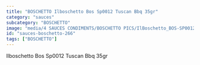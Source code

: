 ```yaml
---
title: "BOSCHETTO Ilboschetto Bos Sp0012 Tuscan Bbq 35gr"
category: "sauces"
subcategory: "BOSCHETTO"
image: "media/4 SAUCES CONDIMENTS/BOSCHETTO PICS/IlBoschetto_BOS-SP0012 Tuscan BBQ 35gr.png"
id: "sauces-boschetto-266"
tags: ["BOSCHETTO"]
---
```


Ilboschetto Bos Sp0012 Tuscan Bbq 35gr
